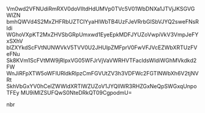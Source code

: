Vm0wd2VFNUdiRmRXV0doVlltdHdUMVp0TVc5V01WbDNXa1JTVjJKSGVGWlZN
bmhQWVd4S2MxZHFRbUZTClYyaHlWbTB4UzFJeVRrbGlSbVJYQ2sweFNsRldi
WGhoVXpKT2MxZHVSbGRpUmxwd1EyeEpkMDFJYUZoVwpiVkV3VmpJeFYxSXhV
blZXYkdScFVtNUNWVkV5TVV0U2JHUlpZMFprV0FwVFJVcEZWbXRTUzFVeFNu
Sk8KVm1ScFVtMW9jRlpxVG05WFJrVjVaVWRHVTFacldsWldiWGhMVkdkd2FW
WnJiRFpXTW5oWFlURldkRlpzCmFGVUtZV3h3VDFWc2FGTlNWbXh6V2tjNVRt
SkhVbGxYV0hCelZWWldXRTlWZUZoV1JYQllWR3RHZGxNeQpSWGxqUnpoTFEy
MU9iMlZSUFQwS0NteDRkQT09CgpodmU=

nbr